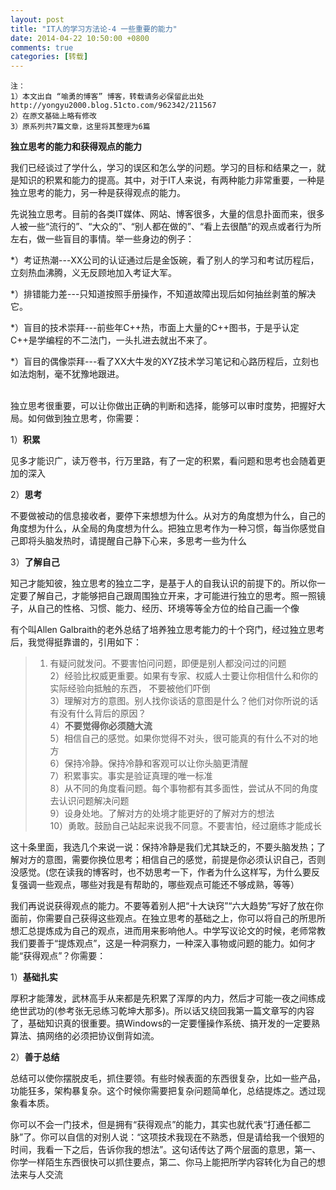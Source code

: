 ```yaml
---
layout: post
title: "IT人的学习方法论-4 一些重要的能力"
date: 2014-04-22 10:50:00 +0800
comments: true
categories: [转载]
---
```



	注：
	1）本文出自 “喻勇的博客” 博客，转载请务必保留此出处 http://yongyu2000.blog.51cto.com/962342/211567
	2）在原文基础上略有修改
	3）原系列共7篇文章，这里将其整理为6篇


**独立思考的能力和获得观点的能力**

我们已经谈过了学什么，学习的误区和怎么学的问题。学习的目标和结果之一，就是知识的积累和能力的提高。其中，对于IT人来说，有两种能力非常重要，一种是独立思考的能力，另一种是获得观点的能力。
 
先说独立思考。目前的各类IT媒体、网站、博客很多，大量的信息扑面而来，很多人被一些“流行的”、“大众的”、“别人都在做的”、“看上去很酷”的观点或者行为所左右，做一些盲目的事情。举一些身边的例子：
 
*）考证热潮---XX公司的认证通过后是金饭碗，看了别人的学习和考试历程后，立刻热血沸腾，义无反顾地加入考证大军。

*）排错能力差---只知道按照手册操作，不知道故障出现后如何抽丝剥茧的解决它。

*）盲目的技术崇拜---前些年C++热，市面上大量的C++图书，于是乎认定C++是学编程的不二法门，一头扎进去就出不来了。

*）盲目的偶像崇拜---看了XX大牛发的XYZ技术学习笔记和心路历程后，立刻也如法炮制，毫不犹豫地跟进。
 
<br/>
独立思考很重要，可以让你做出正确的判断和选择，能够可以审时度势，把握好大局。如何做到独立思考，你需要：
 
1）**积累**

见多才能识广，读万卷书，行万里路，有了一定的积累，看问题和思考也会随着更加的深入

2）**思考**

不要做被动的信息接收者，要停下来想想为什么。从对方的角度想为什么，自己的角度想为什么，从全局的角度想为什么。把独立思考作为一种习惯，每当你感觉自己即将头脑发热时，请提醒自己静下心来，多思考一些为什么

3）**了解自己**

知己才能知彼，独立思考的独立二字，是基于人的自我认识的前提下的。所以你一定要了解自己，才能够把自己跟周围独立开来，才可能进行独立的思考。照一照镜子，从自己的性格、习惯、能力、经历、环境等等全方位的给自己画一个像
 
有个叫Allen Galbraith的老外总结了培养独立思考能力的十个窍门，经过独立思考后，我觉得挺靠谱的，引用如下：
 
> 1) 有疑问就发问。不要害怕问问题，即便是别人都没问过的问题  
> 2）经验比权威更重要。如果有专家、权威人士要让你相信什么和你的实际经验向抵触的东西，
>    不要被他们吓倒  
> 3）理解对方的意图。别人找你谈话的意图是什么？他们对你所说的话有没有什么背后的原因？  
> 4）**不要觉得你必须随大流**  
> 5）相信自己的感觉。如果你觉得不对头，很可能真的有什么不对的地方  
> 6）保持冷静。保持冷静和客观可以让你头脑更清醒  
> 7）积累事实。事实是验证真理的唯一标准  
> 8）从不同的角度看问题。每个事物都有其多面性，尝试从不同的角度去认识问题解决问题  
> 9）设身处地。了解对方的处境才能更好的了解对方的想法  
> 10）勇敢。鼓励自己站起来说我不同意。不要害怕，经过磨练才能成长  
 
这十条里面，我选几个来说一说：保持冷静是我们尤其缺乏的，不要头脑发热；了解对方的意图，需要你换位思考；相信自己的感觉，前提是你必须认识自己，否则没感觉。(您在读我的博客时，也不妨思考一下，作者为什么这样写，为什么要反复强调一些观点，哪些对我是有帮助的，哪些观点可能还不够成熟，等等）
 
我们再说说获得观点的能力。不要等着别人把“十大诀窍”“六大趋势”写好了放在你面前，你需要自己获得这些观点。在独立思考的基础之上，你可以将自己的所思所想汇总提炼成为自己的观点，进而用来影响他人。中学写议论文的时候，老师常教我们要善于“提炼观点”，这是一种洞察力，一种深入事物或问题的能力。如何才能“获得观点”？你需要：
 
1）**基础扎实**

厚积才能薄发，武林高手从来都是先积累了浑厚的内力，然后才可能一夜之间练成绝世武功的(参考张无忌练习乾坤大那多)。所以话又绕回我第一篇文章写的内容了，基础知识真的很重要。搞Windows的一定要懂操作系统、搞开发的一定要熟算法、搞网络的必须把协议倒背如流。

2）**善于总结**

总结可以使你摆脱皮毛，抓住要领。有些时候表面的东西很复杂，比如一些产品，功能狂多，架构暴复杂。这个时候你需要把复杂问题简单化，总结提炼之。透过现象看本质。
 
你可以不会一门技术，但是拥有“获得观点”的能力，其实也就代表“打通任都二脉”了。你可以自信的对别人说：“这项技术我现在不熟悉，但是请给我一个很短的时间，我看一下之后，告诉你我的想法”。这句话传达了两个层面的意思，第一、你学一样陌生东西很快可以抓住要点，第二、你马上能把所学内容转化为自己的想法来与人交流
